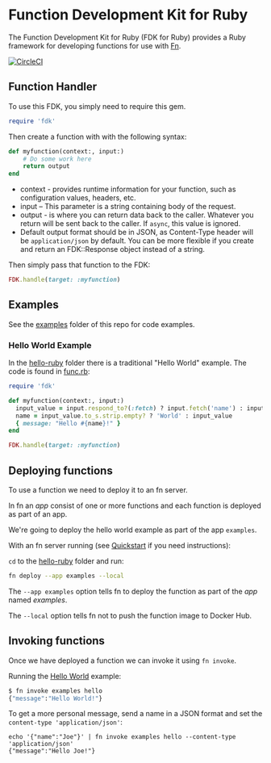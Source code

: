 # Function Development Kit for Ruby 
The Function Development Kit for Ruby (FDK for Ruby) provides a Ruby framework for developing functions for use with [Fn](https://fnproject.github.io).

[![CircleCI](https://circleci.com/gh/fnproject/fdk-ruby.svg?style=svg)](https://circleci.com/gh/fnproject/fdk-ruby)

## Function Handler
To use this FDK, you simply need to require this gem.

```ruby
require 'fdk'
```

Then create a function with with the following syntax:

```ruby
def myfunction(context:, input:)
    # Do some work here
    return output
end
```

* context - provides runtime information for your function, such as configuration values, headers, etc.
* input – This parameter is a string containing body of the request.
* output - is where you can return data back to the caller. Whatever you return will be sent back to the caller. If `async`, this value is ignored.
* Default output format should be in JSON, as Content-Type header will be `application/json` by default. You can be more flexible if you create and return
an FDK::Response object instead of a string.

Then simply pass that function to the FDK:

```ruby
FDK.handle(target: :myfunction)
```

## Examples

See the [examples](examples) folder of this repo for code examples.

### Hello World Example

In the [hello-ruby](examples/hello-ruby) folder there is a traditional "Hello  World" example.  The code is found in [func.rb](examples/hello-ruby/func.rb):

```ruby
require 'fdk'

def myfunction(context:, input:)
  input_value = input.respond_to?(:fetch) ? input.fetch('name') : input
  name = input_value.to_s.strip.empty? ? 'World' : input_value
  { message: "Hello #{name}!" }
end

FDK.handle(target: :myfunction)
```

## Deploying functions

To use a function we need to deploy it to an fn server.

In fn an _app_ consist of one or more functions and each function is
deployed as part of an app.

We're going to deploy the hello world example as part of the app
`examples`.

With an fn server running (see
[Quickstart](https://github.com/fnproject/fn/blob/master/README.md) if you need instructions):

`cd` to the [hello-ruby](examples/hello-ruby) folder and run:

```sh
fn deploy --app examples --local
```

The `--app examples` option tells fn to deploy the function as part of
the _app_ named _examples_.

The `--local` option tells fn not to push the function image to Docker
Hub.

## Invoking functions
Once we have deployed a function we can invoke it using `fn invoke`.

Running the [Hello World](examples/hello-ruby) example:
```sh
$ fn invoke examples hello
{"message":"Hello World!"}
```
To get a more personal message, send a name in a JSON format and set the
`content-type 'application/json'`:
```
echo '{"name":"Joe"}' | fn invoke examples hello --content-type 'application/json'
{"message":"Hello Joe!"}
```


